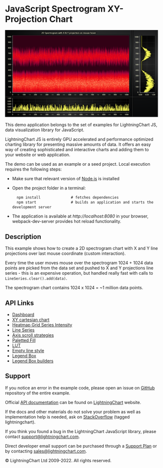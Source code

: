 # JavaScript Spectrogram XY-Projection Chart

![JavaScript Spectrogram XY-Projection Chart](spectrogramProjection-darkGold.png)

This demo application belongs to the set of examples for LightningChart JS, data visualization library for JavaScript.

LightningChart JS is entirely GPU accelerated and performance optimized charting library for presenting massive amounts of data. It offers an easy way of creating sophisticated and interactive charts and adding them to your website or web application.

The demo can be used as an example or a seed project. Local execution requires the following steps:

-   Make sure that relevant version of [Node.js](https://nodejs.org/en/download/) is installed
-   Open the project folder in a terminal:

          npm install              # fetches dependencies
          npm start                # builds an application and starts the development server

-   The application is available at _http://localhost:8080_ in your browser, webpack-dev-server provides hot reload functionality.


## Description

This example shows how to create a 2D spectrogram chart with X and Y line projections over last mouse coordinate (custom interaction).

Every time the user moves mouse over the spectrogram 1024 + 1024 data points are picked from the data set and pushed to X and Y projections line series - this is an expensive operation, but handled really fast with calls to `LineSeries.clear().add(data)`.

The spectrogram chart contains 1024 x 1024 = ~1 million data points.


## API Links

* [Dashboard]
* [XY cartesian chart]
* [Heatmap Grid Series Intensity]
* [Line Series]
* [Axis scroll strategies]
* [Paletted Fill]
* [LUT]
* [Empty line style]
* [Legend Box]
* [Legend Box builders]


## Support

If you notice an error in the example code, please open an issue on [GitHub][0] repository of the entire example.

Official [API documentation][1] can be found on [LightningChart][2] website.

If the docs and other materials do not solve your problem as well as implementation help is needed, ask on [StackOverflow][3] (tagged lightningchart).

If you think you found a bug in the LightningChart JavaScript library, please contact support@lightningchart.com.

Direct developer email support can be purchased through a [Support Plan][4] or by contacting sales@lightningchart.com.

[0]: https://github.com/Arction/
[1]: https://lightningchart.com/lightningchart-js-api-documentation/
[2]: https://lightningchart.com
[3]: https://stackoverflow.com/questions/tagged/lightningchart
[4]: https://lightningchart.com/support-services/

© LightningChart Ltd 2009-2022. All rights reserved.


[Dashboard]: https://lightningchart.com/js-charts/api-documentation/v5.0.1/classes/Dashboard.html
[XY cartesian chart]: https://lightningchart.com/js-charts/api-documentation/v5.0.1/classes/ChartXY.html
[Heatmap Grid Series Intensity]: https://lightningchart.com/js-charts/api-documentation/v5.0.1/classes/HeatmapGridSeriesIntensityValues.html
[Line Series]: https://lightningchart.com/js-charts/api-documentation/v5.0.1/classes/LineSeries.html
[Axis scroll strategies]: https://lightningchart.com/js-charts/api-documentation/v5.0.1/variables/AxisScrollStrategies.html
[Paletted Fill]: https://lightningchart.com/js-charts/api-documentation/v5.0.1/classes/PalettedFill.html
[LUT]: https://lightningchart.com/js-charts/api-documentation/v5.0.1/classes/LUT.html
[Empty line style]: https://lightningchart.com/js-charts/api-documentation/v5.0.1/variables/emptyLine.html
[Legend Box]: https://lightningchart.com/js-charts/api-documentation/v5.0.1/classes/Chart.html#addLegendBox
[Legend Box builders]: https://lightningchart.com/js-charts/api-documentation/v5.0.1/variables/LegendBoxBuilders.html

